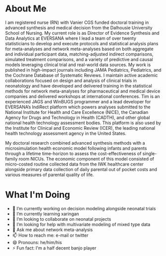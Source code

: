 <!--
**timdisher/timdisher** is a ✨ _special_ ✨ repository because its `README.md` (this file) appears on your GitHub profile.-->

# About Me

I am registered nurse (RN) with Vanier CGS funded doctoral training in advanced synthesis and medical decision from the Dalhousie University School of Nursing.
My current role is as Director of Evidence Synthesis and Data Analytics at EVERSANA where I lead a team of over twenty statisticians to develop and execute protocols and statistical analysis plans for meta-analyses and network meta-analyses based on both aggregate and individual participant data, matching-adjusted indirect comparisons, 
simulated treatment comparisons, and a variety of predictive and causal models leveraging clinical trial and real-world data sources. My work is published in high-impact
journals including JAMA Pediatrics, Pediatrics, and the Cochrane Database of Systematic Reviews. I maintain active academic collaborations focused on design and analysis of
clinical trials in neonatology and have developed and delivered training in the statistical methods for network meta-analyses for pharmaceutical and medical device companies
and delivered workshops at international conferences. Tim is an experienced JAGS and WinBUGS programmer and a lead developer for EVERSANA’s IndiRect platform which powers analyses
submitted to the National Institute for Health and Care Excellence (NICE), the Canadian Agency for Drugs and Technology in Health (CADTH), and other global national health
technology assessment bodies. This platform is also used by the Institute for Clinical and Economic Review (ICER), the leading national health technology assessment agency in the United States.

My doctoral research combined advanced synthesis methods with a microsimulation health economic model following infants and parents through a lifetime time-horizon to assess
the cost-effectiveness of single-family room NICUs. The economic component of this model consisted of micro-costed routine collected data from the IWK healthcare center 
alongside primary data collection of daily parental out of pocket costs and various measures of parental quality of life.


# What I'm Doing

- 🔭 I’m currently working on decision modeling alongside neonatal trials
- 🌱 I’m currently learning xaringan
- 👯 I’m looking to collaborate on neonatal projects
- 🤔 I’m looking for help with multivariate modeling of mixed type data
- 💬 Ask me about network meta-analysis
- 📫 How to reach me: e-mail or twitter
- 😄 Pronouns: he/him/his
- ⚡ Fun fact: I'm a half decent banjo player

